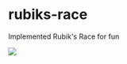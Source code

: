 # rubiks-race

Implemented Rubik's Race for fun

<img src=https://images-na.ssl-images-amazon.com/images/I/916x3kvjirL._AC_SX679_.jpg>
